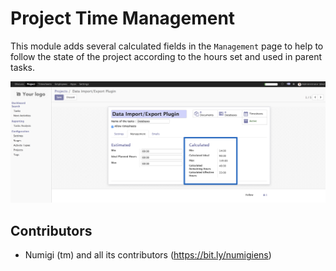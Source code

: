 # Project Time Management

This module adds several calculated fields in the `Management` page to help to follow
the state of the project according to the hours set and used in parent tasks.


![Task Form](static/description/project_view_calculated.png?raw=true)


Contributors
------------
* Numigi (tm) and all its contributors (https://bit.ly/numigiens)
